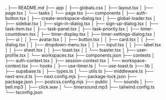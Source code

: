 .
├── README.md
├── app
│   ├── globals.css
│   ├── layout.tsx
│   ├── page.tsx
│   └── tasks
│       └── page.tsx
├── components
│   ├── auth-button.tsx
│   ├── create-workspace-dialog.tsx
│   ├── global-loader.tsx
│   ├── sidebar.tsx
│   ├── sign-in-dialog.tsx
│   ├── sign-up-dialog.tsx
│   ├── task-item.tsx
│   ├── task-panel.tsx
│   ├── task-priority.tsx
│   ├── timer-countdown.tsx
│   ├── timer-display.tsx
│   ├── timer-settings-dialog.tsx
│   ├── ui
│   │   ├── avatar.tsx
│   │   ├── button.tsx
│   │   ├── card.tsx
│   │   ├── dialog.tsx
│   │   ├── dropdown-menu.tsx
│   │   ├── input.tsx
│   │   ├── label.tsx
│   │   ├── sheet.tsx
│   │   ├── toast.tsx
│   │   └── toaster.tsx
│   ├── user-profile.tsx
│   └── workspaces.tsx
├── components.json
├── contexts
│   ├── auth-context.tsx
│   ├── session-context.tsx
│   └── workspace-context.tsx
├── hooks
│   ├── use-timer.ts
│   └── use-toast.ts
├── lib
│   ├── supabase.ts
│   ├── types.ts
│   └── utils.ts
├── middleware.ts
├── next-env.d.ts
├── next.config.mjs
├── package-lock.json
├── package.json
├── postcss.config.mjs
├── public
│   └── sounds
│       ├── bell.mp3
│       ├── click.wav
│       └── timersound.mp3
├── tailwind.config.ts
└── tsconfig.json
